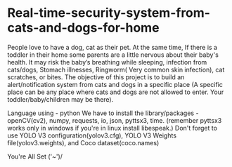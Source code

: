 # Real-time-security-system-from-cats-and-dogs-for-home
People love to have a dog, cat as their pet. At the same time, If there is a toddler in their home some parents are a little nervous about their baby's health. It may risk the baby’s breathing while sleeping, infection from cats/dogs, Stomach illnesses, Ringworm( Very common skin infection), cat scratches, or bites. The objective of this project is to build an alert/notification system from cats and dogs in a specific place (A specific place can be any place where cats and dogs are not allowed to enter. Your toddler/baby/children may be there).


Language using - python
We have to install the library/packages - openCV(cv2), numpy, requests, io, json, pyttsx3, time. (remember pyttsx3 works only in windows if you're in linux install libespeak.)
Don't forget to use YOLO V3 configuration(yolov3.cfg), YOLO V3 Weights file(yolov3.weights), and Coco dataset(coco.names)


You're All Set \('~')/
